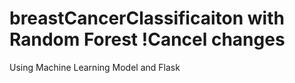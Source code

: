 # breastCancerClassificaiton with Random Forest !Cancel changes

Using Machine Learning Model and Flask
